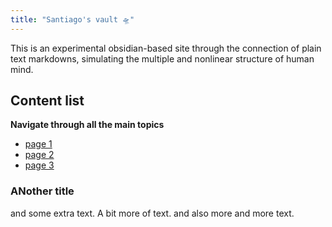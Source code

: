 ```yaml
---
title: "Santiago's vault 🛸"
---
```

This is an experimental obsidian-based site through the connection of plain text markdowns, simulating the multiple and nonlinear structure of human mind.

## Content list
**Navigate through all the main topics**

- [page 1](notes/page%201.md)
- [page 2](notes/page%202.md)
- [page 3](notes/page%203.md)

### ANother title
and some extra text. A bit more of text. and also more and more text.